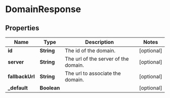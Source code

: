 # DomainResponse

## Properties
Name | Type | Description | Notes
------------ | ------------- | ------------- | -------------
**id** | **String** | The id of the domain. |  [optional]
**server** | **String** | The url of the server of the domain. |  [optional]
**fallbackUrl** | **String** | The url to associate the domain. |  [optional]
**_default** | **Boolean** |  |  [optional]
